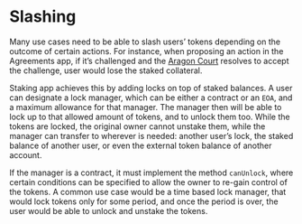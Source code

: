 # Slashing

Many use cases need to be able to slash users’ tokens depending on the outcome of certain actions. For instance, when proposing an action in the Agreements app, if it’s challenged and the [Aragon Court](https://court.aragon.org/dashboard) resolves to accept the challenge, user would lose the staked collateral.

Staking app achieves this by adding locks on top of staked balances. A user can designate a lock manager, which can be either a contract or an `EOA`, and a maximum allowance for that manager. The manager then will be able to lock up to that allowed amount of tokens, and to unlock them too. While the tokens are locked, the original owner cannot unstake them, while the manager can transfer to wherever is needed: another user’s lock, the staked balance of another user, or even the external token balance of another account.

If the manager is a contract, it must implement the method `canUnlock`, where certain conditions can be specified to allow the owner to re-gain control of the tokens. A common use case would be a time based lock manager, that would lock tokens only for some period, and once the period is over, the user would be able to unlock and unstake the tokens.

